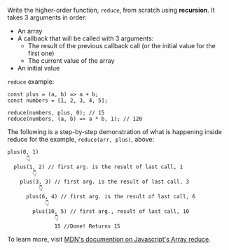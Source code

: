 Write the higher-order function, `reduce`, from scratch using **recursion**. It
takes 3 arguments in order:

- An array
- A callback that will be called with 3 arguments:
  - The result of the previous callback call (or the initial value for the first
    one)
  - The current value of the array
- An initial value

`reduce` example:

```
const plus = (a, b) => a + b;
const numbers = [1, 2, 3, 4, 5];

reduce(numbers, plus, 0); // 15
reduce(numbers, (a, b) => a * b, 1); // 120
```

The following is a step-by-step demonstration of what is happening inside reduce
for the example, `reduce(arr, plus)`, above:

```
plus(0, 1)
      👇
  plus(1, 2) // first arg. is the result of last call, 1
        👇
    plus(3, 3) // first arg. is the result of last call, 3
          👇
      plus(6, 4) // first arg. is the result of last call, 6
            👇
        plus(10, 5) // first arg., result of last call, 10
               👇
               15 //Done! Returns 15
```

To learn more, visit
[MDN's documention on Javascript's Array reduce](https://developer.mozilla.org/en-US/docs/Web/JavaScript/Reference/Global_Objects/Array/Reduce).
